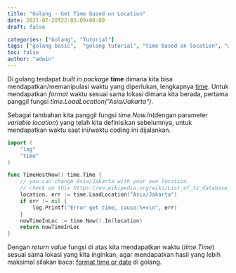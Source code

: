 ```yaml
---
title: "Golang - Get Time based on Location"
date: 2021-07-20T22:03:09+08:00
draft: false

categories: ["Golang", "Tutorial"]
tags: ["golang basic",  "golang tutorial", "time based on location", "waktu berdasarkan lokasi"]
toc: false
author: "adwin"
---
```

Di golang terdapat *built in package* **time** dimana kita bisa mendapatkan/memanipulasi waktu yang diperlukan, lengkapnya [time](https://pkg.go.dev/time). Untuk mendapatkan *format* waktu sesuai sama lokasi dimana kita berada, pertama panggil fungsi *time.LoadLocation("Asia/Jakarta")*.

Sebagai tambahan kita panggil fungsi *time.Now.In*(dengan parameter *variable location*) yang telah kita definisikan sebelumnya, untuk mendapatkan waktu saat ini/waktu coding ini dijalankan.  
```go
import (
	"log"
	"time"
)

func TimeHostNow() time.Time {
	// you can change Asia/Jakarta with your own location.
	// check on this https://en.wikipedia.org/wiki/List_of_tz_database_time_zones
	location, err := time.LoadLocation("Asia/Jakarta")
	if err != nil {
		log.Printf("Error get time, cause:%+v\n", err)
	}
	nowTimeInLoc := time.Now().In(location)
	return nowTimeInLoc
}
```
Dengan *return value* fungsi di atas kita mendapatkan waktu (*time.Time*) sesuai sama lokasi yang kita inginkan, agar mendapatkan hasil yang lebih maksimal silakan baca: [format time or date](https://yourbasic.org/golang/format-parse-string-time-date-example/) di golang.